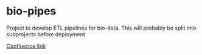 # bio-pipes
Project to develop ETL pipelines for bio-data. This will probably be split into subprojects before deployment

[Confluence link](https://confluence.vliz.be/display/VMDCMARLIFE/2022-07-18+SeaDataNet+Data+Ingestion+Pipeline)


